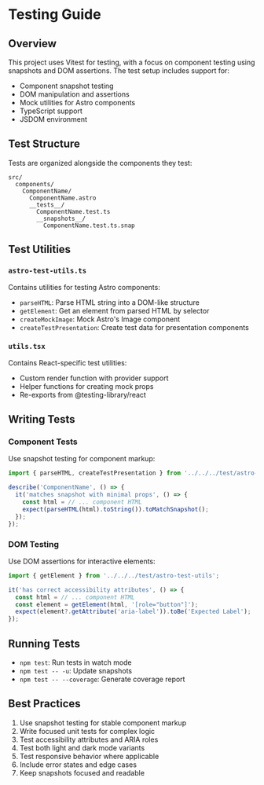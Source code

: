 # Testing Guide

## Overview

This project uses Vitest for testing, with a focus on component testing using snapshots and DOM assertions. The test setup includes support for:

- Component snapshot testing
- DOM manipulation and assertions
- Mock utilities for Astro components
- TypeScript support
- JSDOM environment

## Test Structure

Tests are organized alongside the components they test:

```
src/
  components/
    ComponentName/
      ComponentName.astro
      __tests__/
        ComponentName.test.ts
        __snapshots__/
          ComponentName.test.ts.snap
```

## Test Utilities

### `astro-test-utils.ts`

Contains utilities for testing Astro components:

- `parseHTML`: Parse HTML string into a DOM-like structure
- `getElement`: Get an element from parsed HTML by selector
- `createMockImage`: Mock Astro's Image component
- `createTestPresentation`: Create test data for presentation components

### `utils.tsx`

Contains React-specific test utilities:

- Custom render function with provider support
- Helper functions for creating mock props
- Re-exports from @testing-library/react

## Writing Tests

### Component Tests

Use snapshot testing for component markup:

```typescript
import { parseHTML, createTestPresentation } from '../../../test/astro-test-utils';

describe('ComponentName', () => {
  it('matches snapshot with minimal props', () => {
    const html = // ... component HTML
    expect(parseHTML(html).toString()).toMatchSnapshot();
  });
});
```

### DOM Testing

Use DOM assertions for interactive elements:

```typescript
import { getElement } from '../../../test/astro-test-utils';

it('has correct accessibility attributes', () => {
  const html = // ... component HTML
  const element = getElement(html, '[role="button"]');
  expect(element?.getAttribute('aria-label')).toBe('Expected Label');
});
```

## Running Tests

- `npm test`: Run tests in watch mode
- `npm test -- -u`: Update snapshots
- `npm test -- --coverage`: Generate coverage report

## Best Practices

1. Use snapshot testing for stable component markup
2. Write focused unit tests for complex logic
3. Test accessibility attributes and ARIA roles
4. Test both light and dark mode variants
5. Test responsive behavior where applicable
6. Include error states and edge cases
7. Keep snapshots focused and readable

